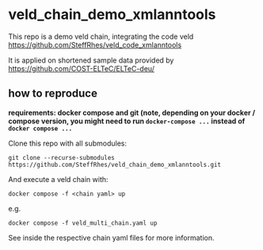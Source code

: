 # veld_chain_demo_xmlanntools

This repo is a demo veld chain, integrating the code veld https://github.com/SteffRhes/veld_code_xmlanntools

It is applied on shortened sample data provided by https://github.com/COST-ELTeC/ELTeC-deu/

## how to reproduce

**requirements: docker compose and git (note, depending on your docker / compose version, you might need to run `docker-compose ...` instead of `docker compose ...`**

Clone this repo with all submodules:

```
git clone --recurse-submodules https://github.com/SteffRhes/veld_chain_demo_xmlanntools.git
```

And execute a veld chain with:
```
docker compose -f <chain yaml> up
```
e.g.
```
docker compose -f veld_multi_chain.yaml up
```

See inside the respective chain yaml files for more information.
